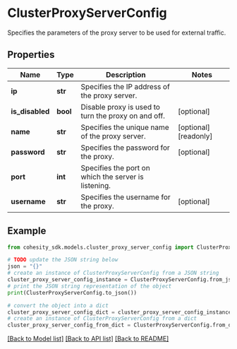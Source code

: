 # ClusterProxyServerConfig

Specifies the parameters of the proxy server to be used for external traffic.

## Properties

Name | Type | Description | Notes
------------ | ------------- | ------------- | -------------
**ip** | **str** | Specifies the IP address of the proxy server. | 
**is_disabled** | **bool** | Disable proxy is used to turn the proxy on and off. | [optional] 
**name** | **str** | Specifies the unique name of the proxy server. | [optional] [readonly] 
**password** | **str** | Specifies the password for the proxy. | [optional] 
**port** | **int** | Specifies the port on which the server is listening. | 
**username** | **str** | Specifies the username for the proxy. | [optional] 

## Example

```python
from cohesity_sdk.models.cluster_proxy_server_config import ClusterProxyServerConfig

# TODO update the JSON string below
json = "{}"
# create an instance of ClusterProxyServerConfig from a JSON string
cluster_proxy_server_config_instance = ClusterProxyServerConfig.from_json(json)
# print the JSON string representation of the object
print(ClusterProxyServerConfig.to_json())

# convert the object into a dict
cluster_proxy_server_config_dict = cluster_proxy_server_config_instance.to_dict()
# create an instance of ClusterProxyServerConfig from a dict
cluster_proxy_server_config_from_dict = ClusterProxyServerConfig.from_dict(cluster_proxy_server_config_dict)
```
[[Back to Model list]](../README.md#documentation-for-models) [[Back to API list]](../README.md#documentation-for-api-endpoints) [[Back to README]](../README.md)


